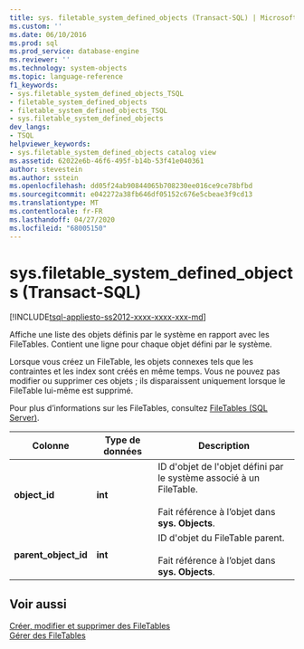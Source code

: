 ```yaml
---
title: sys. filetable_system_defined_objects (Transact-SQL) | Microsoft Docs
ms.custom: ''
ms.date: 06/10/2016
ms.prod: sql
ms.prod_service: database-engine
ms.reviewer: ''
ms.technology: system-objects
ms.topic: language-reference
f1_keywords:
- sys.filetable_system_defined_objects_TSQL
- filetable_system_defined_objects
- filetable_system_defined_objects_TSQL
- sys.filetable_system_defined_objects
dev_langs:
- TSQL
helpviewer_keywords:
- sys.filetable_system_defined_objects catalog view
ms.assetid: 62022e6b-46f6-495f-b14b-53f41e040361
author: stevestein
ms.author: sstein
ms.openlocfilehash: dd05f24ab90844065b708230ee016ce9ce78bfbd
ms.sourcegitcommit: e042272a38fb646df05152c676e5cbeae3f9cd13
ms.translationtype: MT
ms.contentlocale: fr-FR
ms.lasthandoff: 04/27/2020
ms.locfileid: "68005150"
---
```

# <a name="sysfiletable_system_defined_objects-transact-sql"></a>sys.filetable_system_defined_objects (Transact-SQL)
[!INCLUDE[tsql-appliesto-ss2012-xxxx-xxxx-xxx-md](../../includes/tsql-appliesto-ss2012-xxxx-xxxx-xxx-md.md)]

  Affiche une liste des objets définis par le système en rapport avec les FileTables. Contient une ligne pour chaque objet défini par le système.  
  
 Lorsque vous créez un FileTable, les objets connexes tels que les contraintes et les index sont créés en même temps. Vous ne pouvez pas modifier ou supprimer ces objets ; ils disparaissent uniquement lorsque le FileTable lui-même est supprimé.  
  
 Pour plus d’informations sur les FileTables, consultez [FileTables &#40;SQL Server&#41;](../../relational-databases/blob/filetables-sql-server.md).  
  
|Colonne|Type de données|Description|  
|------------|---------------|-----------------|  
|**object_id**|**int**|ID d'objet de l'objet défini par le système associé à un FileTable.<br /><br /> Fait référence à l’objet dans **sys. Objects**.|  
|**parent_object_id**|**int**|ID d'objet du FileTable parent.<br /><br /> Fait référence à l’objet dans **sys. Objects**.|  
  
## <a name="see-also"></a>Voir aussi  
 [Créer, modifier et supprimer des FileTables](../../relational-databases/blob/create-alter-and-drop-filetables.md)   
 [Gérer des FileTables](../../relational-databases/blob/manage-filetables.md)  
  
  
